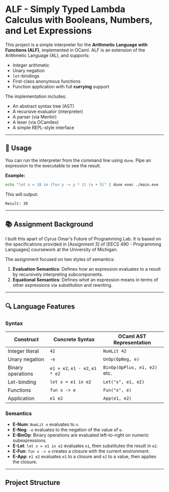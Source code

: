 # ALF - Simply Typed Lambda Calculus with Booleans, Numbers, and Let Expressions

This project is a simple interpreter for the **Arithmetic Language with Functions (ALF)**, implemented in OCaml. ALF is an extension of the Arithmetic Language (AL), and supports:
- Integer arithmetic
- Unary negation
- `let`-bindings
- First-class anonymous functions
- Function application with full **currying** support

The implementation includes:
- An abstract syntax tree (AST)
- A recursive evaluator (interpreter)
- A parser (via Menhir)
- A lexer (via OCamllex)
- A simple REPL-style interface

---

## 🚀 Usage

You can run the interpreter from the command line using `dune`. Pipe an expression to the executable to see the result.

**Example:**
```sh
echo "let x = 10 in (fun y -> y * 2) (x + 5)" | dune exec ./main.exe
```

This will output:
```
Result: 30
```

---

## 📚 Assignment Background

I built this apart of Cyrus Omar's Future of Programming Lab. It is  based on the specifications provided in [Assignment 3] of [EECS 490 - Programming Languages] coursework at the University of Michigan.

The assignment focused on two styles of semantics:
1. **Evaluation Semantics**: Defines *how* an expression evaluates to a result by recursively interpreting subcomponents.
2. **Equational Semantics**: Defines *what* an expression means in terms of other expressions via substitution and rewriting.

---

## 🔍 Language Features

### Syntax

| Construct         | Concrete Syntax             | OCaml AST Representation      |
|------------------|-----------------------------|-------------------------------|
| Integer literal   | `42`                        | `NumLit 42`                   |
| Unary negation    | `-e`                        | `UnOp(OpNeg, e)`              |
| Binary operations | `e1 + e2`, `e1 - e2`, `e1 * e2` | `BinOp(OpPlus, e1, e2)` etc. |
| Let-binding       | `let x = e1 in e2`          | `Let("x", e1, e2)`            |
| Functions         | `fun x -> e`                | `Fun("x", e)`                 |
| Application       | `e1 e2`                     | `App(e1, e2)`                 |

### Semantics

- **E-Num**: `NumLit n` evaluates to `n`.
- **E-Neg**: `-e` evaluates to the negation of the value of `e`.
- **E-BinOp**: Binary operations are evaluated left-to-right on numeric subexpressions.
- **E-Let**: `let x = e1 in e2` evaluates `e1`, then substitutes the result in `e2`.
- **E-Fun**: `fun x -> e` creates a closure with the current environment.
- **E-App**: `e1 e2` evaluates `e1` to a closure and `e2` to a value, then applies the closure.

---

## Project Structure

```